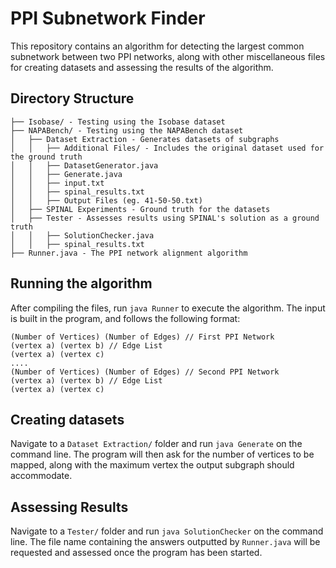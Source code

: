# PPI Subnetwork Finder
This repository contains an algorithm for detecting the largest common subnetwork between two PPI networks, along with other miscellaneous files for creating datasets and assessing the results of the algorithm.

## Directory Structure
```
├── Isobase/ - Testing using the Isobase dataset
├── NAPABench/ - Testing using the NAPABench dataset
│   ├── Dataset Extraction - Generates datasets of subgraphs
│   │   ├── Additional Files/ - Includes the original dataset used for the ground truth
│   │   ├── DatasetGenerator.java
│   │   ├── Generate.java
│   │   ├── input.txt
│   │   ├── spinal_results.txt
│   │   ├── Output Files (eg. 41-50-50.txt)
│   ├── SPINAL Experiments - Ground truth for the datasets
│   ├── Tester - Assesses results using SPINAL's solution as a ground truth
│   │   ├── SolutionChecker.java
│   │   ├── spinal_results.txt
├── Runner.java - The PPI network alignment algorithm
```

## Running the algorithm
After compiling the files, run `java Runner` to execute the algorithm. The input is built in the program, and follows the following format:
```
(Number of Vertices) (Number of Edges) // First PPI Network
(vertex a) (vertex b) // Edge List
(vertex a) (vertex c)
....
(Number of Vertices) (Number of Edges) // Second PPI Network
(vertex a) (vertex b) // Edge List
(vertex a) (vertex c)
```

## Creating datasets
Navigate to a `Dataset Extraction/` folder and run `java Generate` on the command line. The program will then ask for the number of vertices to be mapped, along with the maximum vertex the output subgraph should accommodate.

## Assessing Results
Navigate to a `Tester/` folder and run `java SolutionChecker` on the command line. The file name containing the answers outputted by `Runner.java` will be requested and assessed once the program has been started.
